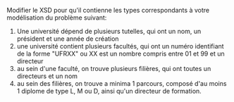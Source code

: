 Modifier le XSD pour qu'il contienne les types correspondants à votre modélisation du problème suivant:

1. Une université dépend de plusieurs tutelles, qui ont un nom, un président et une année de création
2. une université contient plusieurs facultés, qui ont un numéro identifiant de la forme "UFRXX" ou XX est un nombre compris entre 01 et 99 et un directeur
3. au sein d'une faculté, on trouve plusieurs filières, qui ont toutes un directeurs et un nom 
4. au sein des filières, on trouve a minima 1 parcours, composé d'au moins 1 diplome de type L, M ou D, ainsi qu'un directeur de formation.